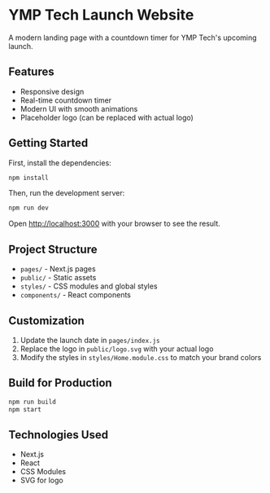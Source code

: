 # YMP Tech Launch Website

A modern landing page with a countdown timer for YMP Tech's upcoming launch.

## Features

- Responsive design
- Real-time countdown timer
- Modern UI with smooth animations
- Placeholder logo (can be replaced with actual logo)

## Getting Started

First, install the dependencies:

```bash
npm install
```

Then, run the development server:

```bash
npm run dev
```

Open [http://localhost:3000](http://localhost:3000) with your browser to see the result.

## Project Structure

- `pages/` - Next.js pages
- `public/` - Static assets
- `styles/` - CSS modules and global styles
- `components/` - React components

## Customization

1. Update the launch date in `pages/index.js`
2. Replace the logo in `public/logo.svg` with your actual logo
3. Modify the styles in `styles/Home.module.css` to match your brand colors

## Build for Production

```bash
npm run build
npm start
```

## Technologies Used

- Next.js
- React
- CSS Modules
- SVG for logo 